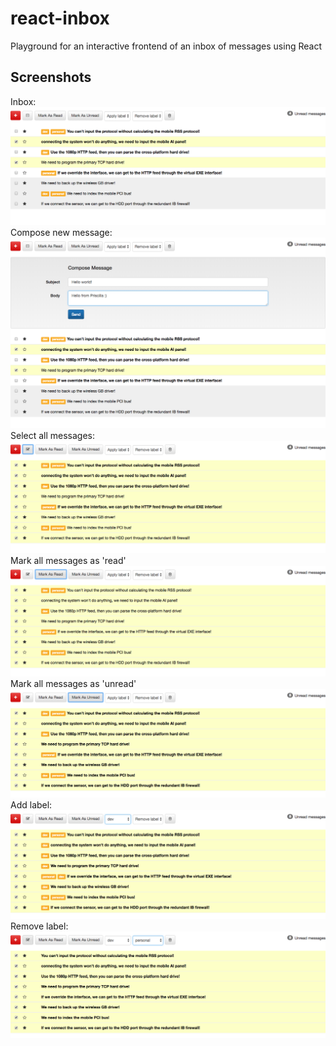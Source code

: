 # react-inbox
Playground for an interactive frontend of an inbox of messages using React

## Screenshots
Inbox:
![alt text](https://github.com/prisoka/react-inbox/blob/master/react-inbox/public/index_01.png)
<br>
Compose new message:
![alt text](https://github.com/prisoka/react-inbox/blob/master/react-inbox/public/index_composemsg_02.png)
<br>
Select all messages:
![alt text](https://github.com/prisoka/react-inbox/blob/master/react-inbox/public/selectAll.png)
<br>
Mark all messages as 'read'
![alt text](https://github.com/prisoka/react-inbox/blob/master/react-inbox/public/markAllAsRead.png)
<br>
Mark all messages as 'unread'
![alt text](https://github.com/prisoka/react-inbox/blob/master/react-inbox/public/markAllAsUnread.png)
<br>
Add label:
![alt text](https://github.com/prisoka/react-inbox/blob/master/react-inbox/public/addingLabels.png)
<br>
Remove label:
![alt text](https://github.com/prisoka/react-inbox/blob/master/react-inbox/public/removingLabels.png)
